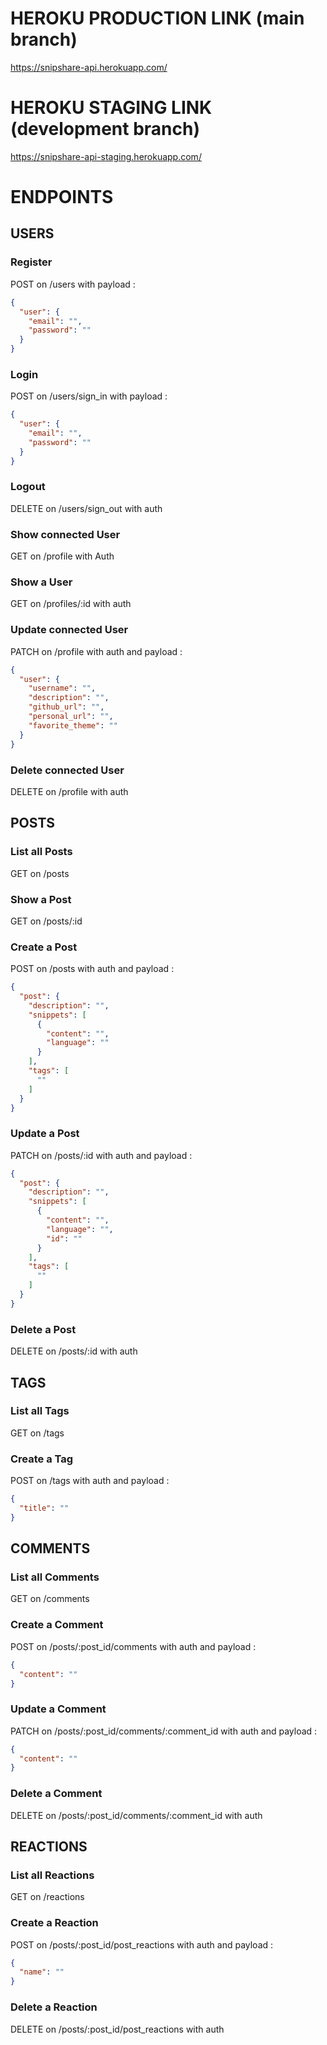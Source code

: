 # HEROKU PRODUCTION LINK (main branch)

https://snipshare-api.herokuapp.com/

# HEROKU STAGING LINK (development branch)

https://snipshare-api-staging.herokuapp.com/



# ENDPOINTS
## USERS

### Register
POST on /users with payload :
```json
{
  "user": {
    "email": "",
    "password": ""
  }
}
```

### Login
POST on /users/sign_in  with payload :
```json
{
  "user": {
    "email": "",
    "password": ""
  }
}
```

### Logout
DELETE on /users/sign_out with auth

### Show connected User
GET on /profile with Auth

### Show a User
GET on /profiles/:id with auth

### Update connected User
PATCH on /profile with auth and payload :
```json
{
  "user": {
    "username": "",
    "description": "",
    "github_url": "",
    "personal_url": "",
    "favorite_theme": ""
  }
}
```

### Delete connected User
DELETE on /profile with auth


## POSTS

### List all Posts
GET on /posts 

### Show a Post
GET on /posts/:id 

### Create a Post
POST on /posts with auth and payload : 
```json
{
  "post": {
    "description": "",
    "snippets": [
      {
        "content": "",
        "language": ""
      }
    ],
    "tags": [
      ""
    ]
  }
}
```

### Update a Post
PATCH on /posts/:id with auth and payload :
```json
{
  "post": {
    "description": "",
    "snippets": [
      {
        "content": "",
        "language": "",
        "id": ""
      }
    ],
    "tags": [
      ""
    ]
  }
}  
```

### Delete a Post
DELETE on /posts/:id with auth 

## TAGS

### List all Tags
GET on /tags

### Create a Tag
POST on /tags with auth and payload :
```json
{
  "title": ""
}
```

## COMMENTS

### List all Comments
GET on /comments

### Create a Comment
POST on /posts/:post_id/comments with auth and payload :
```json
{
  "content": ""
}
```

### Update a Comment
PATCH on /posts/:post_id/comments/:comment_id with auth and payload :
```json
{
  "content": ""
}
```

### Delete a Comment
DELETE on /posts/:post_id/comments/:comment_id with auth

## REACTIONS

### List all Reactions
GET on /reactions

### Create a Reaction
POST on /posts/:post_id/post_reactions with auth and payload :
```json
{
  "name": ""
}
```

### Delete a Reaction
DELETE on /posts/:post_id/post_reactions with auth